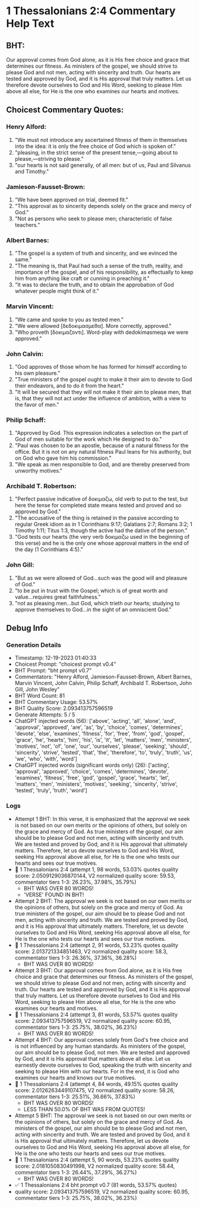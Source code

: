 # 1 Thessalonians 2:4 Commentary Help Text

## BHT:
Our approval comes from God alone, as it is His free choice and grace that determines our fitness. As ministers of the gospel, we should strive to please God and not men, acting with sincerity and truth. Our hearts are tested and approved by God, and it is His approval that truly matters. Let us therefore devote ourselves to God and His Word, seeking to please Him above all else, for He is the one who examines our hearts and motives.

## Choicest Commentary Quotes:
### Henry Alford:
1. "We must not introduce any ascertained fitness of them in themselves into the idea: it is only the free choice of God which is spoken of." 
2. "pleasing, in the strict sense of the present tense,—going about to please,—striving to please."
3. "our hearts is not said generally, of all men: but of us, Paul and Silvanus and Timothy."

### Jamieson-Fausset-Brown:
1. "We have been approved on trial, deemed fit."
2. "This approval as to sincerity depends solely on the grace and mercy of God."
3. "Not as persons who seek to please men; characteristic of false teachers."

### Albert Barnes:
1. "The gospel is a system of truth and sincerity, and we evinced the same."
2. "The meaning is, that Paul had such a sense of the truth, reality, and importance of the gospel, and of his responsibility, as effectually to keep him from anything like craft or cunning in preaching it."
3. "It was to declare the truth, and to obtain the approbation of God whatever people might think of it."

### Marvin Vincent:
1. "We came and spoke to you as tested men."
2. "We were allowed [δεδοκιμασμεθα]. More correctly, approved."
3. "Who proveth [δοκιμαζοντι]. Word-play with dedokimasmeqa we were approved."

### John Calvin:
1. "God approves of those whom he has formed for himself according to his own pleasure."
2. "True ministers of the gospel ought to make it their aim to devote to God their endeavors, and to do it from the heart."
3. "It will be secured that they will not make it their aim to please men, that is, that they will not act under the influence of ambition, with a view to the favor of men."

### Philip Schaff:
1. "Approved by God. This expression indicates a selection on the part of God of men suitable for the work which He designed to do." 
2. "Paul was chosen to be an apostle, because of a natural fitness for the office. But it is not on any natural fitness Paul leans for his authority, but on God who gave him his commission."
3. "We speak as men responsible to God, and are thereby preserved from unworthy motives."

### Archibald T. Robertson:
1. "Perfect passive indicative of δοκιμαζω, old verb to put to the test, but here the tense for completed state means tested and proved and so approved by God." 
2. "The accusative of the thing is retained in the passive according to regular Greek idiom as in 1 Corinthians 9:17; Galatians 2:7; Romans 3:2; 1 Timothy 1:11; Titus 1:3, though the active had the dative of the person."
3. "God tests our hearts (the very verb δοκιμαζω used in the beginning of this verse) and he is the only one whose approval matters in the end of the day (1 Corinthians 4:5)."

### John Gill:
1. "But as we were allowed of God...such was the good will and pleasure of God."
2. "to be put in trust with the Gospel; which is of great worth and value...requires great faithfulness."
3. "not as pleasing men...but God, which trieth our hearts; studying to approve themselves to God...in the sight of an omniscient God."


## Debug Info
### Generation Details
- Timestamp: 12-19-2023 01:40:33
- Choicest Prompt: "choicest prompt v0.4"
- BHT Prompt: "bht prompt v0.7"
- Commentators: "Henry Alford, Jamieson-Fausset-Brown, Albert Barnes, Marvin Vincent, John Calvin, Philip Schaff, Archibald T. Robertson, John Gill, John Wesley"
- BHT Word Count: 81
- BHT Commentary Usage: 53.57%
- BHT Quality Score: 2.093413757596519
- Generate Attempts: 5 / 5
- ChatGPT injected words (56):
	['above', 'acting', 'all', 'alone', 'and', 'approval', 'approved', 'are', 'as', 'by', 'choice', 'comes', 'determines', 'devote', 'else', 'examines', 'fitness', 'for', 'free', 'from', 'god', 'gospel', 'grace', 'he', 'hearts', 'him', 'his', 'is', 'it', 'let', 'matters', 'men', 'ministers', 'motives', 'not', 'of', 'one', 'our', 'ourselves', 'please', 'seeking', 'should', 'sincerity', 'strive', 'tested', 'that', 'the', 'therefore', 'to', 'truly', 'truth', 'us', 'we', 'who', 'with', 'word']
- ChatGPT injected words (significant words only) (26):
	['acting', 'approval', 'approved', 'choice', 'comes', 'determines', 'devote', 'examines', 'fitness', 'free', 'god', 'gospel', 'grace', 'hearts', 'let', 'matters', 'men', 'ministers', 'motives', 'seeking', 'sincerity', 'strive', 'tested', 'truly', 'truth', 'word']

### Logs
- Attempt 1 BHT: In this verse, it is emphasized that the approval we seek is not based on our own merits or the opinions of others, but solely on the grace and mercy of God. As true ministers of the gospel, our aim should be to please God and not men, acting with sincerity and truth. We are tested and proved by God, and it is His approval that ultimately matters. Therefore, let us devote ourselves to God and His Word, seeking His approval above all else, for He is the one who tests our hearts and sees our true motives.
- 🔄 1 Thessalonians 2:4 (attempt 1, 98 words, 53.03% quotes quality score: 2.0509129036870144, V2 normalized quality score: 59.53, commentator tiers 1-3: 26.23%, 37.98%, 35.79%) 
	- BHT WAS OVER 80 WORDS! 
	- 'VERSE' FOUND IN BHT!
- Attempt 2 BHT: The approval we seek is not based on our own merits or the opinions of others, but solely on the grace and mercy of God. As true ministers of the gospel, our aim should be to please God and not men, acting with sincerity and truth. We are tested and proved by God, and it is His approval that ultimately matters. Therefore, let us devote ourselves to God and His Word, seeking His approval above all else, for He is the one who tests our hearts and sees our true motives.
- 🔄 1 Thessalonians 2:4 (attempt 2, 91 words, 53.23% quotes quality score: 2.013721334851463, V2 normalized quality score: 58.3, commentator tiers 1-3: 26.36%, 37.36%, 36.28%) 
	- BHT WAS OVER 80 WORDS!
- Attempt 3 BHT: Our approval comes from God alone, as it is His free choice and grace that determines our fitness. As ministers of the gospel, we should strive to please God and not men, acting with sincerity and truth. Our hearts are tested and approved by God, and it is His approval that truly matters. Let us therefore devote ourselves to God and His Word, seeking to please Him above all else, for He is the one who examines our hearts and motives.
- 🔄 1 Thessalonians 2:4 (attempt 3, 81 words, 53.57% quotes quality score: 2.093413757596519, V2 normalized quality score: 60.95, commentator tiers 1-3: 25.75%, 38.02%, 36.23%) 
	- BHT WAS OVER 80 WORDS!
- Attempt 4 BHT: Our approval comes solely from God's free choice and is not influenced by any human standards. As ministers of the gospel, our aim should be to please God, not men. We are tested and approved by God, and it is His approval that matters above all else. Let us earnestly devote ourselves to God, speaking the truth with sincerity and seeking to please Him with our hearts. For in the end, it is God who examines our hearts and knows our true motives.
- 🔄 1 Thessalonians 2:4 (attempt 4, 84 words, 49.15% quotes quality score: 2.0126263449107475, V2 normalized quality score: 58.26, commentator tiers 1-3: 25.51%, 36.66%, 37.83%) 
	- BHT WAS OVER 80 WORDS! 
	- LESS THAN 50.0% OF BHT WAS FROM QUOTES!
- Attempt 5 BHT: The approval we seek is not based on our own merits or the opinions of others, but solely on the grace and mercy of God. As ministers of the gospel, our aim should be to please God and not men, acting with sincerity and truth. We are tested and proved by God, and it is His approval that ultimately matters. Therefore, let us devote ourselves to God and His Word, seeking His approval above all else, for He is the one who tests our hearts and sees our true motives.
- 🔄 1 Thessalonians 2:4 (attempt 5, 90 words, 53.23% quotes quality score: 2.0181050830491998, V2 normalized quality score: 58.44, commentator tiers 1-3: 26.44%, 37.29%, 36.27%) 
	- BHT WAS OVER 80 WORDS!
- ✅ 1 Thessalonians 2:4 bht prompt v0.7 (81 words, 53.57% quotes)
- quality score: 2.093413757596519, V2 normalized quality score: 60.95, commentator tiers 1-3: 25.75%, 38.02%, 36.23%)
